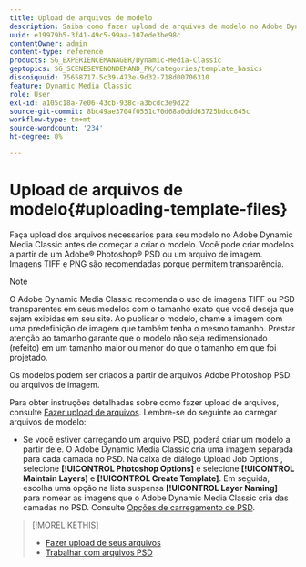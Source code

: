 ```yaml
---
title: Upload de arquivos de modelo
description: Saiba como fazer upload de arquivos de modelo no Adobe Dynamic Media Classic.
uuid: e19979b5-3f41-49c5-99aa-107ede3be98c
contentOwner: admin
content-type: reference
products: SG_EXPERIENCEMANAGER/Dynamic-Media-Classic
geptopics: SG_SCENESEVENONDEMAND_PK/categories/template_basics
discoiquuid: 75658717-5c39-473e-9d32-718d00706310
feature: Dynamic Media Classic
role: User
exl-id: a105c18a-7e06-43cb-938c-a3bcdc3e9d22
source-git-commit: 8bc49ae3704f0551c70d68a0ddd63725bdcc645c
workflow-type: tm+mt
source-wordcount: '234'
ht-degree: 0%

---
```


# Upload de arquivos de modelo{#uploading-template-files}

Faça upload dos arquivos necessários para seu modelo no Adobe Dynamic Media Classic antes de começar a criar o modelo. Você pode criar modelos a partir de um Adobe® Photoshop® PSD ou um arquivo de imagem. Imagens TIFF e PNG são recomendadas porque permitem transparência.

>[!NOTE]
>
>O Adobe Dynamic Media Classic recomenda o uso de imagens TIFF ou PSD transparentes em seus modelos com o tamanho exato que você deseja que sejam exibidas em seu site. Ao publicar o modelo, chame a imagem com uma predefinição de imagem que também tenha o mesmo tamanho. Prestar atenção ao tamanho garante que o modelo não seja redimensionado (refeito) em um tamanho maior ou menor do que o tamanho em que foi projetado.

Os modelos podem ser criados a partir de arquivos Adobe Photoshop PSD ou arquivos de imagem.

Para obter instruções detalhadas sobre como fazer upload de arquivos, consulte [Fazer upload de arquivos](uploading-files.md#uploading_files). Lembre-se do seguinte ao carregar arquivos de modelo:

* Se você estiver carregando um arquivo PSD, poderá criar um modelo a partir dele. O Adobe Dynamic Media Classic cria uma imagem separada para cada camada no PSD. Na caixa de diálogo Upload Job Options , selecione **[!UICONTROL Photoshop Options]** e selecione **[!UICONTROL Maintain Layers]** e **[!UICONTROL Create Template]**. Em seguida, escolha uma opção na lista suspensa **[!UICONTROL Layer Naming]** para nomear as imagens que o Adobe Dynamic Media Classic cria das camadas no PSD.
Consulte [Opções de carregamento de PSD](psd-files.md#psd_upload_options).

<!-- THERE IS NO LONGER AN IMAGE EDITING OPTIONS MENU * If you are uploading images, you can create a mask from its clipping path. This option applies to images created with image-editing applications in which a clipping path was created. In the Upload Job Options dialog box, select Image Editing Options and select the Create Mask From Clipping Path option. 
See [Image editing options at upload](image-editing-options-upload.md#image-editing-options-at-upload). -->

>[!MORELIKETHIS]
>
>* [Fazer upload de seus arquivos](uploading-files.md#uploading_your_files)
>* [Trabalhar com arquivos PSD](psd-files.md#working_with_psd_files)

